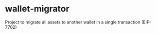 # wallet-migrator
Project to migrate all assets to another wallet in a single transaction (EIP-7702)
